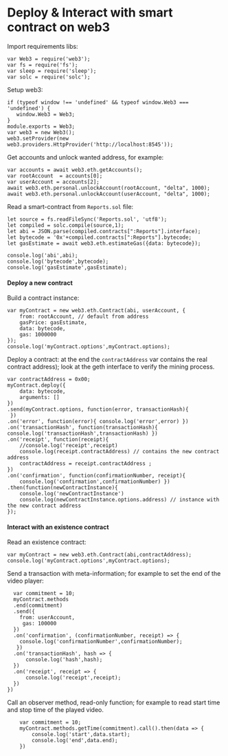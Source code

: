 Deploy & Interact with smart contract on web3
===

Import requirements libs:

```
var Web3 = require('web3');
var fs = require('fs');
var sleep = require('sleep');
var solc = require('solc');
```
Setup web3:

```
if (typeof window !== 'undefined' && typeof window.Web3 === 'undefined') {
   window.Web3 = Web3;
}
module.exports = Web3;
var web3 = new Web3();
web3.setProvider(new web3.providers.HttpProvider('http://localhost:8545'));
```

Get accounts and unlock wanted address, for example:

```
var accounts = await web3.eth.getAccounts();
var rootAccount  = accounts[0];
var userAccount = accounts[2];
await web3.eth.personal.unlockAccount(rootAccount, "delta", 1000);
await web3.eth.personal.unlockAccount(userAccount, "delta", 1000);
```

Read a smart-contract from `Reports.sol` file:

```
let source = fs.readFileSync('Reports.sol', 'utf8');
let compiled = solc.compile(source,1);
let abi = JSON.parse(compiled.contracts[":Reports"].interface);
let bytecode = '0x'+compiled.contracts[":Reports"].bytecode;
let gasEstimate = await web3.eth.estimateGas({data: bytecode});

console.log('abi',abi);
console.log('bytecode',bytecode);
console.log('gasEstimate',gasEstimate);
```

#### Deploy a new contract
Build a contract instance:

```
var myContract = new web3.eth.Contract(abi, userAccount, {
    from: rootAccount, // default from address
    gasPrice: gasEstimate, 
    data: bytecode,
    gas: 1000000
});
console.log('myContract.options',myContract.options);
```

Deploy a contract: at the end the `contractAddress` var contains the real contract address); look at the geth interface to verify the mining process.

```
var contractAddress = 0x00;
myContract.deploy({
    data: bytecode,
    arguments: []
})
.send(myContract.options, function(error, transactionHash){ 
 })
.on('error', function(error){ console.log('error',error) })
.on('transactionHash', function(transactionHash){ console.log('transactionHash',transactionHash) })
.on('receipt', function(receipt){
	//console.log('receipt',receipt)
	console.log(receipt.contractAddress) // contains the new contract address
	contractAddress = receipt.contractAddress ;
})
.on('confirmation', function(confirmationNumber, receipt){ 
	console.log('confirmation',confirmationNumber) })
.then(function(newContractInstance){
	console.log('newContractInstance') 
    console.log(newContractInstance.options.address) // instance with the new contract address
});
```

#### Interact with an existence contract

Read an existence contract:

```
var myContract = new web3.eth.Contract(abi,contractAddress);
console.log('myContract.options',myContract.options);
```

Send a transaction with meta-information; for example to set the end of the video player:

```
  var commitment = 10;
  myContract.methods
  .end(commitment)
  .send({
    from: userAccount,
     gas: 100000
  })
  .on('confirmation', (confirmationNumber, receipt) => {
    console.log('confirmationNumber',confirmationNumber);
   })
  .on('transactionHash', hash => {
      console.log('hash',hash);
  })
  .on('receipt', receipt => {
      console.log('receipt',receipt);
  })
})
```

Call an observer method, read-only function; for example to read start time and stop time of the played video.

```
	var commitment = 10;
    myContract.methods.getTime(commitment).call().then(data => {
		console.log('start',data.start);
		console.log('end',data.end);
	})
```

